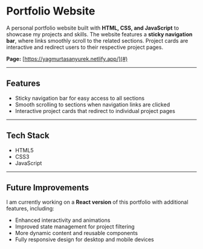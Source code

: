 # Portfolio Website

A personal portfolio website built with **HTML, CSS, and JavaScript** to showcase my projects and skills. The website features a **sticky navigation bar**, where links smoothly scroll to the related sections. Project cards are interactive and redirect users to their respective project pages.

**Page:** [https://yagmurtasanyurek.netlify.app/](#)

---

## Features

- Sticky navigation bar for easy access to all sections
- Smooth scrolling to sections when navigation links are clicked
- Interactive project cards that redirect to individual project pages

---

## Tech Stack

- HTML5
- CSS3
- JavaScript

---

## Future Improvements

I am currently working on a **React version** of this portfolio with additional features, including:

- Enhanced interactivity and animations
- Improved state management for project filtering
- More dynamic content and reusable components
- Fully responsive design for desktop and mobile devices
